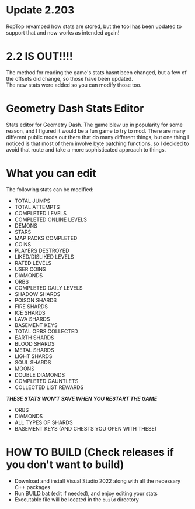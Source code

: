 # Update 2.203
RopTop revamped how stats are stored, but the tool has been updated to support that and now works as intended again!

# 2.2 IS OUT!!!!
The method for reading the game's stats hasnt been changed, but a few of the offsets did change, so those have been updated.  
The new stats were added so you can modify those too.

# Geometry Dash Stats Editor
Stats editor for Geometry Dash. The game blew up in popularity for some reason, and I figured it would be a fun game to try to mod.
There are many different public mods out there that do many different things, but one thing I noticed is that most of them involve byte patching functions, so I decided to avoid that route and take a more sophisticated approach to things.

# What you can edit
The following stats can be modified:
 - TOTAL JUMPS
 - TOTAL ATTEMPTS
 - COMPLETED LEVELS
 - COMPLETED ONLINE LEVELS
 - DEMONS
 - STARS
 - MAP PACKS COMPLETED
 - COINS
 - PLAYERS DESTROYED
 - LIKED/DISLIKED LEVELS
 - RATED LEVELS
 - USER COINS
 - DIAMONDS
 - ORBS
 - COMPLETED DAILY LEVELS
 - SHADOW SHARDS
 - POISON SHARDS
 - FIRE SHARDS
 - ICE SHARDS
 - LAVA SHARDS
 - BASEMENT KEYS
 - TOTAL ORBS COLLECTED
 - EARTH SHARDS
 - BLOOD SHARDS
 - METAL SHARDS
 - LIGHT SHARDS
 - SOUL SHARDS
 - MOONS
 - DOUBLE DIAMONDS
 - COMPLETED GAUNTLETS
 - COLLECTED LIST REWARDS

***THESE STATS WON'T SAVE WHEN YOU RESTART THE GAME***
 - ORBS
 - DIAMONDS
 - ALL TYPES OF SHARDS
 - BASEMENT KEYS (AND CHESTS YOU OPEN WITH THESE)

# HOW TO BUILD (Check releases if you don't want to build)
- Download and install Visual Studio 2022 along with all the necessary C++ packages
- Run BUILD.bat (edit if needed), and enjoy editing your stats
- Executable file will be located in the `build` directory
